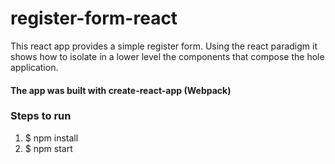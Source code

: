 # register-form-react
This react app provides a simple register form. Using the react paradigm it shows how to isolate in a lower level the components that compose the hole application.

#### The app was built with create-react-app (Webpack)

### Steps to run

1. $ npm install
2. $ npm start
